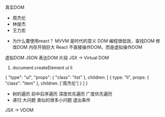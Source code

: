 真实DOM
<ul class="list">
    <li class="item">周杰伦</li>
    <li class="item">林俊杰</li>
    <li class="item">王力宏</li>
</ul>

- 为什么要使用react？
  MVVM 是时代的意义
  DOM 编程很低效，查找DOM 修改DOM 内存开销巨大
  React 不直接操作DOM，而是虚拟操作DOM

虚拟DOM
JSON 表达DOM 片段 JSX -> Virtual DOM
1. document.createElement
   ul li

{
    "type": "ul",
    "props": {
        "class": "list"
    },
    children: [
        {
            type: "li",
            props: {
                "class": "item"
            },
            children: ['周杰伦']
        }
    ]
}
- 树的遍历
  前中后序遍历 深度优先遍历 广度优先遍历
- 递归
  大问题 类似的很多小问题
  退出条件

JSX -> VDOM